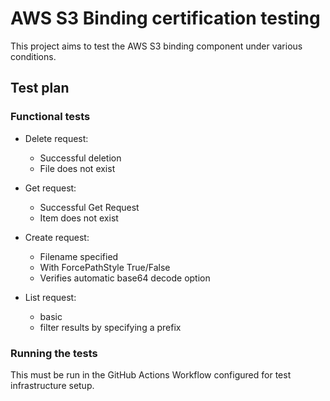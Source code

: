 # AWS S3 Binding certification testing

This project aims to test the AWS S3 binding component under various conditions.

## Test plan

### Functional tests

- Delete request:
  - Successful deletion
  - File does not exist
  
- Get request:
  - Successful Get Request
  - Item does not exist

- Create request:
  - Filename specified
  - With ForcePathStyle True/False
  - Verifies automatic base64 decode option

- List request:
  - basic
  - filter results by specifying a prefix

### Running the tests

This must be run in the GitHub Actions Workflow configured for test infrastructure setup.
